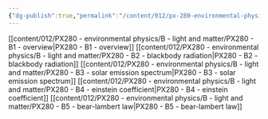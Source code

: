 ```yaml
---
{"dg-publish":true,"permalink":"/content/012/px-280-environmental-physics/b-light-and-matter/b-light-and-matter/","noteIcon":"1","created":"2025-01-09T11:05:05.683+00:00","updated":"2025-01-16T11:07:36.289+00:00"}
---
```


[[content/012/PX280 - environmental physics/B - light and matter/PX280 - B1 - overview\|PX280 - B1 - overview]]
[[content/012/PX280 - environmental physics/B - light and matter/PX280 - B2 - blackbody radiation\|PX280 - B2 - blackbody radiation]]
[[content/012/PX280 - environmental physics/B - light and matter/PX280 - B3 - solar emission spectrum\|PX280 - B3 - solar emission spectrum]]
[[content/012/PX280 - environmental physics/B - light and matter/PX280 - B4 - einstein coefficient\|PX280 - B4 - einstein coefficient]]
[[content/012/PX280 - environmental physics/B - light and matter/PX280 - B5 - bear-lambert law\|PX280 - B5 - bear-lambert law]]
